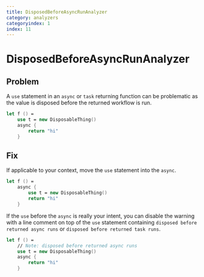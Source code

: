 ```yaml
---
title: DisposedBeforeAsyncRunAnalyzer
category: analyzers
categoryindex: 1
index: 11
---
```


# DisposedBeforeAsyncRunAnalyzer

## Problem

A `use` statement in an `async` or `task` returning function can be problematic as the value is disposed before the returned workflow is run.

```fsharp
let f () =
    use t = new DisposableThing()
    async {
        return "hi"
    }
```

## Fix

If applicable to your context, move the `use` statement into the `async`.

```fsharp
let f () =
    async {
        use t = new DisposableThing()
        return "hi"
    }
```

If the `use` before the `async` is really your intent, you can disable the warning with a line comment on top of the `use` statement containing `disposed before returned async runs` or `disposed before returned task runs`.
```fsharp
let f () =
    // Note: disposed before returned async runs
    use t = new DisposableThing()
    async {
        return "hi"
    }
```

